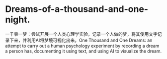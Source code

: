 # Dreams-of-a-thousand-and-one-night.
一千零一梦：尝试开展一个人类心理学实验，记录一个人做的梦，将其使用文字记录下来，并利用AI将梦境可视化出来。One Thousand and One Dreams: an attempt to carry out a human psychology experiment by recording a dream a person has, documenting it using text, and using AI to visualize the dream.
